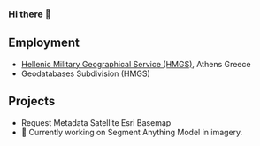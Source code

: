 ### Hi there 👋

## Employment 
- [Hellenic Military Geographical  Service (HMGS)](https://www.gys.gr/), Athens Greece
- Geodatabases Subdivision (HMGS)

## Projects
- Request Metadata Satellite Esri Basemap
- 🔭 Currently working on Segment Anything Model in imagery. 
<!--
**Nomik21/Nomik21** is a ✨ _special_ ✨ repository because its `README.md` (this file) appears on your GitHub profile.

Here are some ideas to get you started:

- 🔭 I’m currently working on ...
- 🌱 I’m currently learning ...
- 👯 I’m looking to collaborate on ...
- 🤔 I’m looking for help with ...
- 💬 Ask me about ...
- 📫 How to reach me: ...
- 😄 Pronouns: ...
- ⚡ Fun fact: ...
-->
